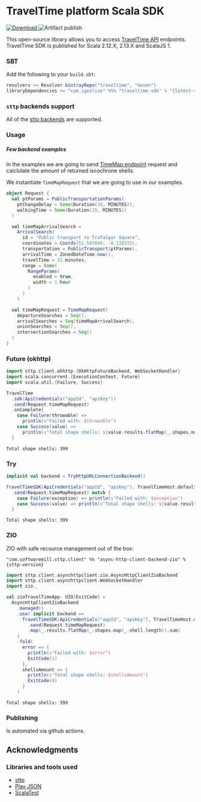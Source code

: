 # TravelTime platform Scala SDK
[ ![Download](https://api.bintray.com/packages/igeolise/maven/traveltime-platform-sdk/images/download.svg) ](https://bintray.com/igeolise/maven/traveltime-platform-sdk/_latestVersion)
![Artifact publish](https://github.com/igeolise/traveltime-platform-sdk-scala/workflows/Artifact%20publish/badge.svg?branch=master)

This open-source library allows you to access [TravelTime API](http://docs.traveltime.com/overview/introduction) endpoints. TravelTime SDK is published for Scala 2.12.X, 2.13.X and ScalaJS 1.

### SBT

Add the following to your `build.sbt`:

```scala
resolvers += Resolver.bintrayRepo("traveltime", "maven")
libraryDependencies += "com.igeolise" %%% "traveltime-sdk" % "{latest-version}"
```

### `sttp` backends support
All of the [sttp backends](https://sttp.softwaremill.com/en/latest/backends/summary.html) are supported.

### Usage
##### Few backend examples

In the examples we are going to send [TimeMap endpoint](http://docs.traveltimeplatform.com/reference/time-map/) request and calclulate the amount of returned iscochrone shells.

We instantiate `TimeMapRequest` that we are going to use in our examples.

```scala
object Request {
  val ptParams = PublicTransportationParams(
    ptChangeDelay = Some(Duration(10, MINUTES)),
    walkingTime = Some(Duration(15, MINUTES))
  )

  val timeMapArrivalSearch =
    ArrivalSearch(
      id = "Public transport to Trafalgar Square",
      coordinates = Coords(51.507609, -0.128315),
      transportation = PublicTransport(ptParams),
      arrivalTime = ZonedDateTime.now(),
      travelTime = 15.minutes,
      range = Some(
        RangeParams(
          enabled = true,
          width = 1.hour
        )
      )
    )

  val timeMapRequest = TimeMapRequest(
    departureSearches = Seq(),
    arrivalSearches = Seq(timeMapArrivalSearch),
    unionSearches = Seq(),
    intersectionSearches = Seq()
  )
}
```

### Future (okhttp)
```scala
import sttp.client.okhttp.{OkHttpFutureBackend, WebSocketHandler}
import scala.concurrent.{ExecutionContext, Future}
import scala.util.{Failure, Success}

TravelTime
  .sdk(ApiCredentials("appId", "apiKey"))
  .send(Request.timeMapRequest)
  .onComplete{
    case Failure(throwable) =>
      println(s"Failed with: $throwable")
    case Success(value) =>
      println(s"Total shape shells: ${value.results.flatMap(_.shapes.map(_.shell.length)).sum}")
  }
```
```
Total shape shells: 399
```

### Try
```scala
implicit val backend = TryHttpURLConnectionBackend()

TravelTimeSDK(ApiCredentials("appId", "apiKey"), TravelTimeHost.defaultHost)
  .send(Request.timeMapRequest) match {
    case Failure(exception) => println(s"Failed with: $exception")
    case Success(value) => println(s"Total shape shells: ${value.results.flatMap(_.shapes.map(_.shell.length)).sum}")
  }
```
```
Total shape shells: 399
```

### ZIO
ZIO with safe recource management out of the box:
```
"com.softwaremill.sttp.client" %% "async-http-client-backend-zio" % {sttp-version}
```
```scala
import sttp.client.asynchttpclient.zio.AsyncHttpClientZioBackend
import sttp.client.asynchttpclient.WebSocketHandler
import zio._

val zioTravelTimeApp: UIO[ExitCode] =
  AsyncHttpClientZioBackend
    .managed()
    .use( implicit backend =>
      TravelTimeSDK(ApiCredentials("appId", "apiKey"), TravelTimeHost.defaultHost)
        .send(Request.timeMapRequest)
        .map(_.results.flatMap(_.shapes.map(_.shell.length)).sum)
    )
    .fold(
      error => {
        println(s"Failed with: $error")
        ExitCode(1)
      },
      shellsAmount => {
        println(s"Total shape shells: $shellsAmount")
        ExitCode(0)
      }
    )
```
```
Total shape shells: 399
```

### Publishing
Is automated via github actions.

## Acknowledgments

### Libraries and tools used
* [sttp](https://github.com/softwaremill/sttp)
* [Play JSON](https://github.com/playframework/play-json)
* [ScalaTest](http://www.scalatest.org/)